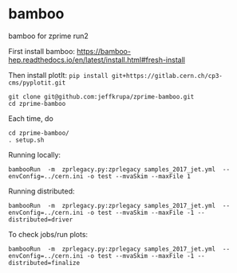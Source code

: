 # bamboo
bamboo for zprime run2

First install bamboo: https://bamboo-hep.readthedocs.io/en/latest/install.html#fresh-install

Then install plotIt: ```pip install git+https://gitlab.cern.ch/cp3-cms/pyplotit.git```

```cd ../bamboo/examples/
git clone git@github.com:jeffkrupa/zprime-bamboo.git
cd zprime-bamboo
```

Each time, do 
```
cd zprime-bamboo/
. setup.sh
```

Running locally:
```
bambooRun  -m  zprlegacy.py:zprlegacy samples_2017_jet.yml  --envConfig=../cern.ini -o test --mvaSkim --maxFile 1
```

Running distributed: 
```
bambooRun  -m  zprlegacy.py:zprlegacy samples_2017_jet.yml  --envConfig=../cern.ini -o test --mvaSkim --maxFile -1 --distributed=driver
```
To check jobs/run plots:
```
bambooRun  -m  zprlegacy.py:zprlegacy samples_2017_jet.yml  --envConfig=../cern.ini -o test --mvaSkim --maxFile -1 --distributed=finalize
```





